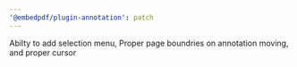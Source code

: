```yaml
---
'@embedpdf/plugin-annotation': patch
---
```


Abilty to add selection menu, Proper page boundries on annotation moving, and proper cursor

